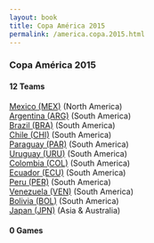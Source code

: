 ```yaml
---
layout: book
title: Copa América 2015
permalink: /america.copa.2015.html
---
```



### Copa América 2015


#### 12 Teams


[Mexico (MEX)](mx.html#mex)  (North America) <br>
[Argentina (ARG)](ar.html#arg)  (South America) <br>
[Brazil (BRA)](br.html#bra)  (South America) <br>
[Chile (CHI)](cl.html#chi)  (South America) <br>
[Paraguay (PAR)](py.html#par)  (South America) <br>
[Uruguay (URU)](uy.html#uru)  (South America) <br>
[Colombia (COL)](co.html#col)  (South America) <br>
[Ecuador (ECU)](ec.html#ecu)  (South America) <br>
[Peru (PER)](pe.html#per)  (South America) <br>
[Venezuela (VEN)](ve.html#ven)  (South America) <br>
[Bolivia (BOL)](bo.html#bol)  (South America) <br>
[Japan (JPN)](jp.html#jpn)  (Asia & Australia) <br>



 



#### 0 Games





